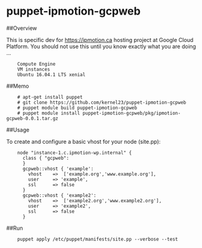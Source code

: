 # puppet-ipmotion-gcpweb

##Overview

This is specific dev for https://ipmotion.ca hosting project at Google Cloud Platform.
You should not use this until you know exactly what you are doing ...

        Compute Engine
        VM instances
        Ubuntu 16.04.1 LTS xenial

##Memo

        # apt-get install puppet
        # git clone https://github.com/kernel23/puppet-ipmotion-gcpweb
        # puppet module build puppet-ipmotion-gcpweb
        # puppet module install puppet-ipmotion-gcpweb/pkg/ipmotion-gcpweb-0.0.1.tar.gz

##Usage

To create and configure a basic vhost for your node (site.pp):

        node "instance-1.c.ipmotion-wp.internal" {
          class { "gcpweb":
          }
          gcpweb::vhost { 'example':
            vhost    =>  ['example.org','www.example.org'],
            user     => 'example',
            ssl      => false
          }
          gcpweb::vhost { 'example2':
            vhost    =>  ['example2.org','www.example2.org'],
            user     => 'example2',
            ssl      => false
          }

##Run

        puppet apply /etc/puppet/manifests/site.pp --verbose --test

